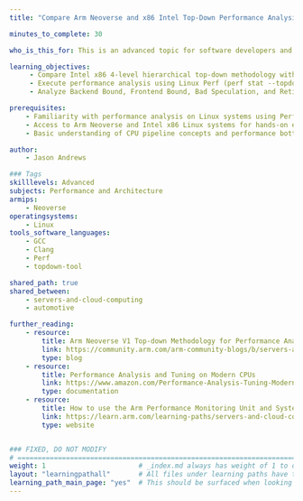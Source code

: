 ```yaml
---
title: "Compare Arm Neoverse and x86 Intel Top-Down Performance Analysis with PMU Counters"

minutes_to_complete: 30

who_is_this_for: This is an advanced topic for software developers and performance engineers who want to understand the similarities and differences between Arm Neoverse and Intel x86 top-down performance analysis using PMU counters, Linux Perf, and topdown-tool. 

learning_objectives:
     - Compare Intel x86 4-level hierarchical top-down methodology with Arm Neoverse 2-stage approach using PMU counters
     - Execute performance analysis using Linux Perf (perf stat --topdown) on x86 and topdown-tool on Arm systems
     - Analyze Backend Bound, Frontend Bound, Bad Speculation, and Retiring categories across both architectures

prerequisites:
    - Familiarity with performance analysis on Linux systems using Perf and PMU counters
    - Access to Arm Neoverse and Intel x86 Linux systems for hands-on examples
    - Basic understanding of CPU pipeline concepts and performance bottlenecks

author:
    - Jason Andrews

### Tags
skilllevels: Advanced
subjects: Performance and Architecture
armips:
    - Neoverse
operatingsystems:
    - Linux
tools_software_languages:
    - GCC
    - Clang
    - Perf
    - topdown-tool

shared_path: true
shared_between:
    - servers-and-cloud-computing
    - automotive

further_reading:
    - resource:
        title: Arm Neoverse V1 Top-down Methodology for Performance Analysis & Telemetry Specification
        link: https://community.arm.com/arm-community-blogs/b/servers-and-cloud-computing-blog/posts/arm-neoverse-v1-top-down-methodology
        type: blog
    - resource:
        title: Performance Analysis and Tuning on Modern CPUs
        link: https://www.amazon.com/Performance-Analysis-Tuning-Modern-CPUs/dp/B0DNQZJ92S
        type: documentation
    - resource:
        title: How to use the Arm Performance Monitoring Unit and System Counter
        link: https://learn.arm.com/learning-paths/servers-and-cloud-computing/arm_pmu/
        type: website


### FIXED, DO NOT MODIFY
# ================================================================================
weight: 1                       # _index.md always has weight of 1 to order correctly
layout: "learningpathall"       # All files under learning paths have this same wrapper
learning_path_main_page: "yes"  # This should be surfaced when looking for related content. Only set for _index.md of learning path content.
---
```

